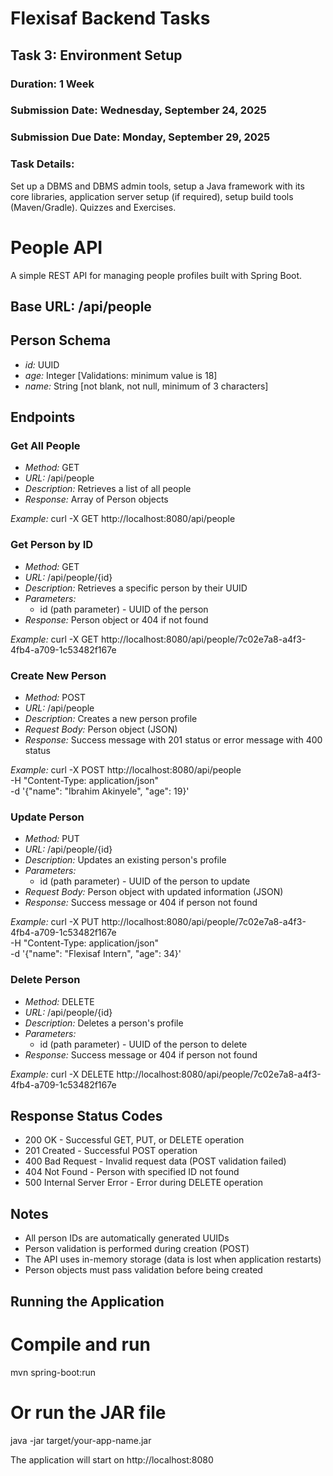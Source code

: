 ﻿# Flexisaf Backend Tasks

## Task 3: Environment Setup
### Duration: 1 Week
### Submission Date: Wednesday, September 24, 2025
### Submission Due Date: Monday, September 29, 2025

### Task Details: 
Set up a DBMS and DBMS admin tools, setup a Java framework with its core libraries, application server setup (if required), setup build tools (Maven/Gradle). Quizzes and Exercises.

# People API

A simple REST API for managing people profiles built with Spring Boot.

## Base URL: /api/people

## Person Schema
- *id:* UUID
- *age:* Integer [Validations: minimum value is 18]
- *name:* String [not blank, not null, minimum of 3 characters]


## Endpoints

### Get All People
- *Method:* GET
- *URL:* /api/people
- *Description:* Retrieves a list of all people
- *Response:* Array of Person objects

*Example:* 
curl -X GET http://localhost:8080/api/people


### Get Person by ID
- *Method:* GET
- *URL:* /api/people/{id}
- *Description:* Retrieves a specific person by their UUID
- *Parameters:*
    - id (path parameter) - UUID of the person
- *Response:* Person object or 404 if not found

*Example:*
curl -X GET http://localhost:8080/api/people/7c02e7a8-a4f3-4fb4-a709-1c53482f167e


### Create New Person
- *Method:* POST
- *URL:* /api/people
- *Description:* Creates a new person profile
- *Request Body:* Person object (JSON)
- *Response:* Success message with 201 status or error message with 400 status

*Example:*
curl -X POST http://localhost:8080/api/people \
-H "Content-Type: application/json" \
-d '{"name": "Ibrahim Akinyele", "age": 19}'


### Update Person
- *Method:* PUT
- *URL:* /api/people/{id}
- *Description:* Updates an existing person's profile
- *Parameters:*
    - id (path parameter) - UUID of the person to update
- *Request Body:* Person object with updated information (JSON)
- *Response:* Success message or 404 if person not found

*Example:*
curl -X PUT http://localhost:8080/api/people/7c02e7a8-a4f3-4fb4-a709-1c53482f167e \
-H "Content-Type: application/json" \
-d '{"name": "Flexisaf Intern", "age": 34}'


### Delete Person
- *Method:* DELETE
- *URL:* /api/people/{id}
- *Description:* Deletes a person's profile
- *Parameters:*
    - id (path parameter) - UUID of the person to delete
- *Response:* Success message or 404 if person not found

*Example:*
curl -X DELETE http://localhost:8080/api/people/7c02e7a8-a4f3-4fb4-a709-1c53482f167e


## Response Status Codes

- 200 OK - Successful GET, PUT, or DELETE operation
- 201 Created - Successful POST operation
- 400 Bad Request - Invalid request data (POST validation failed)
- 404 Not Found - Person with specified ID not found
- 500 Internal Server Error - Error during DELETE operation

## Notes

- All person IDs are automatically generated UUIDs
- Person validation is performed during creation (POST)
- The API uses in-memory storage (data is lost when application restarts)
- Person objects must pass validation before being created

## Running the Application

# Compile and run
mvn spring-boot:run

# Or run the JAR file
java -jar target/your-app-name.jar


The application will start on http://localhost:8080


